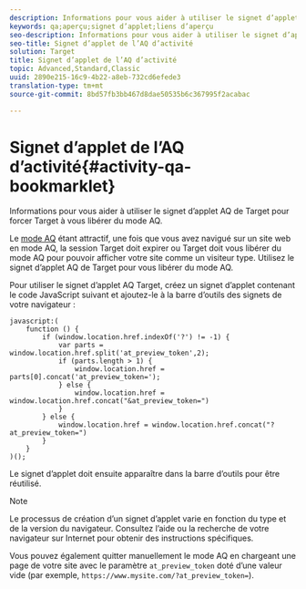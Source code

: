 ```yaml
---
description: Informations pour vous aider à utiliser le signet d’applet AQ de Target pour forcer Target à vous libérer du mode AQ.
keywords: qa;aperçu;signet d’applet;liens d’aperçu
seo-description: Informations pour vous aider à utiliser le signet d’applet AQ de Target pour forcer Target à vous libérer du mode AQ.
seo-title: Signet d’applet de l’AQ d’activité
solution: Target
title: Signet d’applet de l’AQ d’activité
topic: Advanced,Standard,Classic
uuid: 2890e215-16c9-4b22-a8eb-732cd6efede3
translation-type: tm+mt
source-git-commit: 8bd57fb3bb467d8dae50535b6c367995f2acabac

---
```



# Signet d’applet de l’AQ d’activité{#activity-qa-bookmarklet}

Informations pour vous aider à utiliser le signet d’applet AQ de Target pour forcer Target à vous libérer du mode AQ.

Le [mode AQ](../../c-activities/c-activity-qa/activity-qa.md#concept_9329EF33DE7D41CA9815C8115DBC4E40) étant attractif, une fois que vous avez navigué sur un site web en mode AQ, la session Target doit expirer ou Target doit vous libérer du mode AQ pour pouvoir afficher votre site comme un visiteur type. Utilisez le signet d’applet AQ de Target pour vous libérer du mode AQ.

Pour utiliser le signet d’applet AQ Target, créez un signet d’applet contenant le code JavaScript suivant et ajoutez-le à la barre d’outils des signets de votre navigateur :

```
javascript:(
    function () {
        if (window.location.href.indexOf('?') != -1) {
            var parts = window.location.href.split('at_preview_token',2);
            if (parts.length > 1) {
                window.location.href = parts[0].concat('at_preview_token=');
            } else {
                window.location.href = window.location.href.concat("&at_preview_token=")
            }
        } else {
            window.location.href = window.location.href.concat("?at_preview_token=")
        }
    }
)();
```

Le signet d’applet doit ensuite apparaître dans la barre d’outils pour être réutilisé.

>[!NOTE]
>
>Le processus de création d’un signet d’applet varie en fonction du type et de la version du navigateur. Consultez l’aide ou la recherche de votre navigateur sur Internet pour obtenir des instructions spécifiques.

Vous pouvez également quitter manuellement le mode AQ en chargeant une page de votre site avec le paramètre `at_preview_token` doté d’une valeur vide (par exemple, `https://www.mysite.com/?at_preview_token=`).
